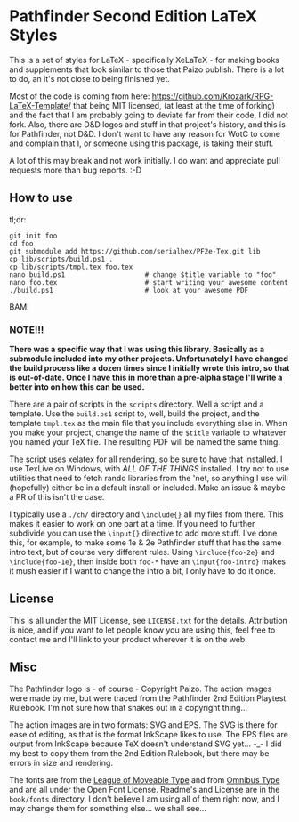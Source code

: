# Pathfinder Second Edition LaTeX Styles

This is a set of styles for LaTeX - specifically XeLaTeX - for making books and supplements that look similar to those that Paizo publish.  There is a lot to do, an it's not close to being finished yet.

Most of the code is coming from here: https://github.com/Krozark/RPG-LaTeX-Template/ that being MIT licensed, (at least at the time of forking) and the fact that I am probably going to deviate far from their code, I did not fork. Also, there are D&D logos and stuff in that project's history, and this is for Pathfinder, not D&D.  I don't want to have any reason for WotC to come and complain that I, or someone using this package, is taking their stuff.

A lot of this may break and not work initially.  I do want and appreciate pull requests more than bug reports. :-D

## How to use

tl;dr:

```
git init foo
cd foo
git submodule add https://github.com/serialhex/PF2e-Tex.git lib
cp lib/scripts/build.ps1 .
cp lib/scripts/tmpl.tex foo.tex
nano build.ps1                    # change $title variable to "foo"
nano foo.tex                      # start writing your awesome content
./build.ps1                       # look at your awesome PDF
```

BAM!

### NOTE!!!

**There was a specific way that I was using this library.  Basically as a submodule included into my other projects.  Unfortunately I have changed the build process like a dozen times since I initially wrote this intro, so that is out-of-date.  Once I have this in more than a pre-alpha stage I'll write a better into on how this can be used.**

There are a pair of scripts in the `scripts` directory.  Well a script and a template.  Use the `build.ps1` script to, well, build the project, and the template `tmpl.tex` as the main file that you include everything else in.  When you make your project, change the name of the `$title` variable to whatever you named your TeX file.  The resulting PDF will be named the same thing.

The script uses xelatex for all rendering, so be sure to have that installed.  I use TexLive on Windows, with *ALL OF THE THINGS* installed.  I try not to use utilities that need to fetch rando libraries from the 'net, so anything I use will (hopefully) either be in a default install or included.  Make an issue & maybe a PR of this isn't the case.

I typically use a `./ch/` directory and `\include{}` all my files from there.  This makes it easier to work on one part at a time.  If you need to further subdivide you can use the `\input{}` directive to add more stuff.  I've done this, for example, to make some 1e & 2e Pathfinder stuff that has the same intro text, but of course very different rules.  Using `\include{foo-2e}` and `\include{foo-1e}`, then inside both `foo-*` have an `\input{foo-intro}` makes it mush easier if I want to change the intro a bit, I only have to do it once.


## License

This is all under the MIT License, see `LICENSE.txt` for the details.  Attribution is nice, and if you want to let people know you are using this, feel free to contact me and I'll link to your product wherever it is on the web.

## Misc

The Pathfinder logo is - of course - Copyright Paizo.  The action images were made by me, but were traced from the Pathfinder 2nd Edition Playtest Rulebook.  I'm not sure how that shakes out in a copyright thing...

The action images are in two formats: SVG and EPS.  The SVG is there for ease of editing, as that is the format InkScape likes to use.  The EPS files are output from InkScape because TeX doesn't understand SVG yet... -_-  I did my best to copy them from the 2nd Edition Rulebook, but there may be errors in size and rendering.

The fonts are from the [League of Moveable Type](https://github.com/theleagueof/) and from [Omnibus Type](http://omnibus-type.com/) and are all under the Open Font License.  Readme's and License are in the `book/fonts` directory.  I don't believe I am using all of them right now, and I may change them for something else... we shall see...
